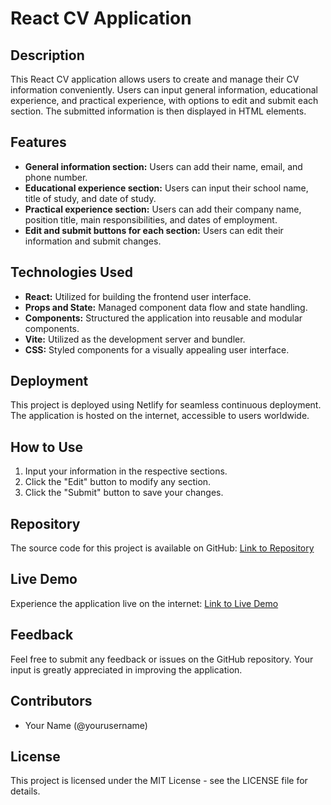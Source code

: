 # React CV Application

## Description
This React CV application allows users to create and manage their CV information conveniently. Users can input general information, educational experience, and practical experience, with options to edit and submit each section. The submitted information is then displayed in HTML elements.

## Features
- **General information section:** Users can add their name, email, and phone number.
- **Educational experience section:** Users can input their school name, title of study, and date of study.
- **Practical experience section:** Users can add their company name, position title, main responsibilities, and dates of employment.
- **Edit and submit buttons for each section:** Users can edit their information and submit changes.

## Technologies Used
- **React:** Utilized for building the frontend user interface.
- **Props and State:** Managed component data flow and state handling.
- **Components:** Structured the application into reusable and modular components.
- **Vite:** Utilized as the development server and bundler.
- **CSS:** Styled components for a visually appealing user interface.

## Deployment
This project is deployed using Netlify for seamless continuous deployment. The application is hosted on the internet, accessible to users worldwide.

## How to Use
1. Input your information in the respective sections.
2. Click the "Edit" button to modify any section.
3. Click the "Submit" button to save your changes.

## Repository
The source code for this project is available on GitHub: [Link to Repository](https://github.com/yourusername/react-cv-app)

## Live Demo
Experience the application live on the internet: [Link to Live Demo](https://yourcvapp.netlify.app/)

## Feedback
Feel free to submit any feedback or issues on the GitHub repository. Your input is greatly appreciated in improving the application.

## Contributors
- Your Name (@yourusername)

## License
This project is licensed under the MIT License - see the LICENSE file for details.
